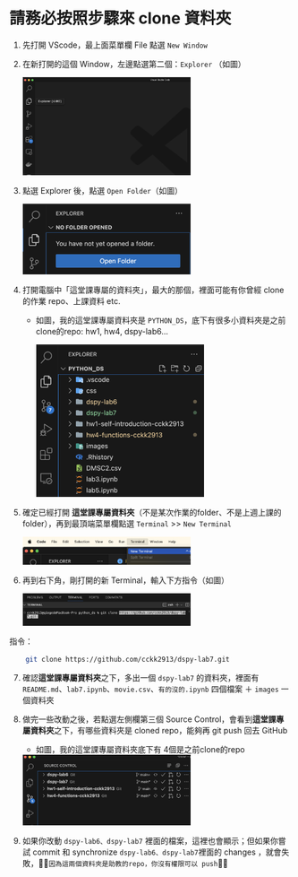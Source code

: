 # 請務必按照步驟來 clone 資料夾

1. 先打開 VScode，最上面菜單欄 File 點選 `New Window`
2. 在新打開的這個 Window，左邊點選第二個：`Explorer` （如圖）

   <img src="./images/explorer.png" width="300px">

3. 點選 Explorer 後，點選 `Open Folder`（如圖）

   <img src="./images/openfolder.png" width="300px">
  
4. 打開電腦中「這堂課專屬的資料夾」，最大的那個，裡面可能有你曾經 clone 的作業 repo、上課資料 etc.

   - 如圖，我的這堂課專屬資料夾是 `PYTHON_DS`，底下有很多小資料夾是之前clone的repo: hw1, hw4, dspy-lab6...

     <img src="./images/pythonds.png" width="300px">

5. 確定已經打開 **這堂課專屬資料夾**（不是某次作業的folder、不是上週上課的folder），再到最頂端菜單欄點選 `Terminal` >> `New Terminal`

   <img src="./images/newterm.png" width="300px">

6. 再到右下角，剛打開的新 Terminal，輸入下方指令（如圖）

    <img src="./images/git.png" width="300px">

  指令：

```bash
    git clone https://github.com/cckk2913/dspy-lab7.git
```

7. 確認**這堂課專屬資料夾**之下，多出一個 `dspy-lab7` 的資料夾，裡面有 `README.md`、`lab7.ipynb`、`movie.csv`、`有的沒的.ipynb` 四個檔案 ＋ `images` 一個資料夾

8. 做完一些改動之後，若點選左側欄第三個 Source Control，會看到**這堂課專屬資料夾**之下，有哪些資料夾是 cloned repo，能夠再 git push 回去 GitHub

   - 如圖，我的這堂課專屬資料夾底下有 4個是之前clone的repo

    <img src="./images/source.png" width="300px">

9. 如果你改動 `dspy-lab6、dspy-lab7` 裡面的檔案，這裡也會顯示；但如果你嘗試 commit 和 synchronize `dspy-lab6、dspy-lab7`裡面的 changes ，就會失敗，🏮🏮`因為這兩個資料夾是助教的repo，你沒有權限可以 push`🏮🏮
